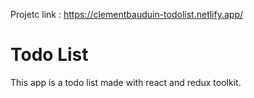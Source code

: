 Projetc link : https://clementbauduin-todolist.netlify.app/

# Todo List
This app is a todo list made with react and redux toolkit.
